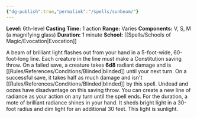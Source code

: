 ```yaml
---
{"dg-publish":true,"permalink":"/spells/sunbeam/"}
---
```


**Level:** 6th-level
**Casting Time:** 1 action
**Range:** Varies
**Components:** V, S, M (a magnifying glass)
**Duration:** 1 minute
**School:** [[Spells/Schools of Magic/Evocation\|Evocation]]

A beam of brilliant light flashes out from your hand in a 5-foot-wide, 60-foot-long line. Each creature in the line must make a Constitution saving throw. On a failed save, a creature takes **6d8** radiant damage and is [[Rules/References/Conditions/Blinded\|blinded]] until your next turn. On a successful save, it takes half as much damage and isn't [[Rules/References/Conditions/Blinded\|blinded]] by this spell. Undead and oozes have disadvantage on this saving throw.
You can create a new line of radiance as your action on any turn until the spell ends.
For the duration, a mote of brilliant radiance shines in your hand. It sheds bright light in a 30-foot radius and dim light for an additional 30 feet. This light is sunlight.